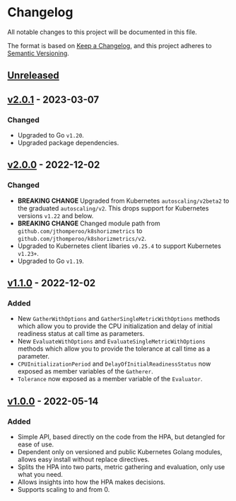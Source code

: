 # Changelog
All notable changes to this project will be documented in this file.

The format is based on [Keep a Changelog](https://keepachangelog.com/en/1.0.0/),
and this project adheres to [Semantic Versioning](https://semver.org/spec/v2.0.0.html).

## [Unreleased]

## [v2.0.1] - 2023-03-07
### Changed
- Upgraded to Go `v1.20`.
- Upgraded package dependencies.

## [v2.0.0] - 2022-12-02
### Changed
- **BREAKING CHANGE** Upgraded from Kubernetes `autoscaling/v2beta2` to the graduated `autoscaling/v2`. This drops
support for Kubernetes versions `v1.22` and below.
- **BREAKING CHANGE** Changed module path from `github.com/jthomperoo/k8shorizmetrics` to
`github.com/jthomperoo/k8shorizmetrics/v2`.
- Upgraded to Kubernetes client libaries `v0.25.4` to support Kubernetes `v1.23+`.
- Upgraded to Go `v1.19`.


## [v1.1.0] - 2022-12-02
### Added
- New `GatherWithOptions` and `GatherSingleMetricWithOptions` methods which allow you to provide the CPU initialization
and delay of initial readiness status at call time as parameters.
- New `EvaluateWithOptions` and `EvaluateSingleMetricWithOptions` methods which allow you to provide the tolerance at
call time as a parameter.
- `CPUInitializationPeriod` and `DelayOfInitialReadinessStatus` now exposed as member variables of the `Gatherer`.
- `Tolerance` now exposed as a member variable of the `Evaluator`.

## [v1.0.0] - 2022-05-14
### Added
- Simple API, based directly on the code from the HPA, but detangled for ease of use.
- Dependent only on versioned and public Kubernetes Golang modules, allows easy install without replace directives.
- Splits the HPA into two parts, metric gathering and evaluation, only use what you need.
- Allows insights into how the HPA makes decisions.
- Supports scaling to and from 0.

[Unreleased]: https://github.com/jthomperoo/k8shorizmetrics/compare/v2.0.1...HEAD
[v2.0.1]: https://github.com/jthomperoo/k8shorizmetrics/compare/v2.0.0...v2.0.1
[v2.0.0]: https://github.com/jthomperoo/k8shorizmetrics/compare/v1.1.0...v2.0.0
[v1.1.0]: https://github.com/jthomperoo/k8shorizmetrics/compare/v1.0.0...v1.1.0
[v1.0.0]: https://github.com/jthomperoo/k8shorizmetrics/releases/tag/v1.0.0
